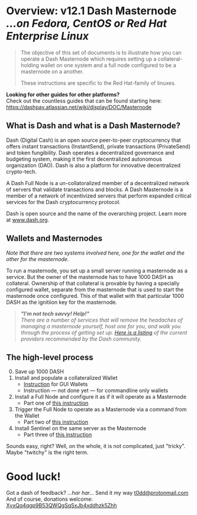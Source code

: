# Overview: v12.1 Dash Masternode<br />_...on Fedora, CentOS or Red Hat Enterprise Linux_

> The objective of this set of documents is to illustrate how you can operate a Dash Masternode which requires setting up a collateral-holding wallet on one system and a full node configured to be a masternode on a another.
>
> These instructions are specific to the Red Hat-family of linuxes.

**Looking for other guides for other platforms?**<br />Check out the countless guides that can be found starting here:  https://dashpay.atlassian.net/wiki/display/DOC/Masternode


## What is Dash and what is a Dash Masternode?

Dash (Digital Cash) is an open source peer-to-peer cryptocurrency that offers
instant transactions (InstantSend), private transactions (PrivateSend) and token
fungibility. Dash operates a decentralized governance and budgeting system,
making it the first decentralized autonomous organization (DAO). Dash is also a
platform for innovative decentralized crypto-tech.

A Dash Full Node is a un-collatoralized member of a decentralized network of
servers that validate transactions and blocks. A Dash Masternode is a member
of a network of incentivized servers that perform expanded critical services
for the Dash cryptocurrency protocol.

Dash is open source and the name of the overarching project. Learn more
at www.dash.org.


## Wallets and Masternodes

_Note that there are two systems involved here, one for the wallet and the other for the masternode._

To run a masternode, you set up a small server running a masternode as a service. But the owner of the masternode has to have 1000 DASH as collateral. Ownership of that collateral is provable by having a specially configured wallet, separate from the masternode that is used to start the masternode once configured. This of that wallet with that particular 1000 DASH as the ignitiion key for the masternode.

> ***"I'm not tech savvy! Help!"***    
> *There are a number of services that will remove the headaches of managing a  masternode yourself, host one for you, and walk you through the process of  getting set up. [Here is a listing](ttps://dashpay.atlassian.net/wiki/pages/viewpage.action?pageId=1867885) of the current providers recommended by the Dash community.*


## The high-level process

0. Save up 1000 DASH
1. Install and populate a collateralized Wallet
   * [Instruction](https://github.com/taw00/dashcore-rpm/blob/master/documentation/howto.12.1-dashcore-collateral-bearing-wallet-setup.gui.md) for GUI Wallets
   * Instruction &mdash; not done yet &mdash; for commandline only wallets
2. Install a Full Node and configure it as if it will operate as a Masternode
   * Part one of [this instruction](https://github.com/taw00/dashcore-rpm/blob/master/documentation/howto.12.1-dashcore-masternode-setup.systemd.md)
3. Trigger the Full Node to operate as a Masternode via a command from the Wallet
   * Part two of [this instruction](https://github.com/taw00/dashcore-rpm/blob/master/documentation/howto.12.1-dashcore-masternode-setup.systemd.md)
4. Install Sentinel on the same server as the Masternode
   * Part three of [this instruction](https://github.com/taw00/dashcore-rpm/blob/master/documentation/howto.12.1-dashcore-masternode-setup.systemd.md)

Sounds easy, right? Well, on the whole, it is not complicated, just "tricky". Maybe "twitchy" is the right term.

# Good luck!

Got a dash of feedback? *...har har...* Send it my way <t0dd@protonmail.com>    
And of course, donations welcome: [XyxQq4qgp9B53QWQgSqSxJb4xddhzk5Zhh](dash:XyxQq4qgp9B53QWQgSqSxJb4xddhzk5Zhh)

